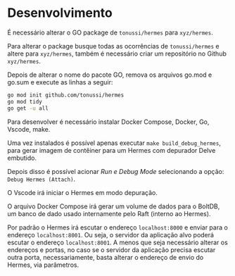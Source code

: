 # Desenvolvimento

É necessário alterar o GO package de `tonussi/hermes` para `xyz/hermes`.

Para alterar o package busque todas as ocorrências de `tonussi/hermes` e altere para `xyz/hermes`, também é necessário criar um repositório no Github `xyz/hermes`.

Depois de alterar o nome do pacote GO, remova os arquivos go.mod e go.sum e execute as linhas a seguir:

```sh
go mod init github.com/tonussi/hermes
go mod tidy
go get -u all
```

Para desenvolver é necessário instalar Docker Compose, Docker, Go, Vscode, make.

Uma vez instalados é possível apenas executar `make build_debug_hermes`, para gerar imagem de contêiner para um Hermes com depurador Delve embutido.

Depois disso é possível acionar *Run e Debug Mode* selecionando a opção: `Debug Hermes (Attach)`.

O Vscode irá iniciar o Hermes em modo depuração.

O arquivo Docker Compose irá gerar um volume de dados para o BoltDB, um banco de dado usado internamente pelo Raft (interno ao Hermes).

Por padrão o Hermes irá escutar o endereço `localhost:8000` e enviar para o endereço `localhost:8001`. Ou seja, o servidor da aplicação alvo poderá escutar o endereço `localhost:8001`. A menos que seja necessário alterar os endereços e portas, no caso se o servidor da aplicação precisa escutar outra porta, necessariamente, basta alterar o endereço de envio do Hermes, via parâmetros.
